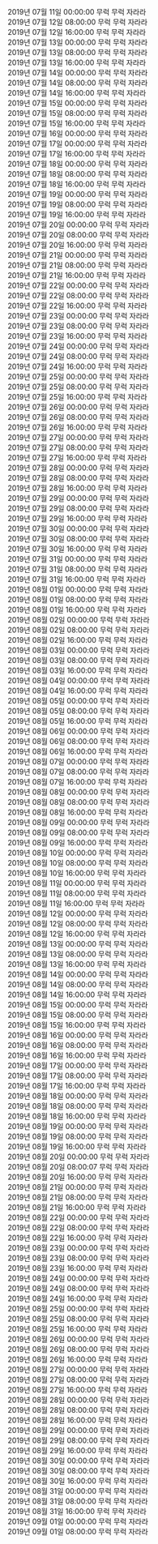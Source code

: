 2019년 07월 11일 00:00:00 무럭 무럭 자라라<br/> 
2019년 07월 12일 08:00:00 무럭 무럭 자라라<br/> 
2019년 07월 12일 16:00:00 무럭 무럭 자라라<br/> 
2019년 07월 13일 00:00:00 무럭 무럭 자라라<br/> 
2019년 07월 13일 08:00:00 무럭 무럭 자라라<br/> 
2019년 07월 13일 16:00:00 무럭 무럭 자라라<br/> 
2019년 07월 14일 00:00:00 무럭 무럭 자라라<br/> 
2019년 07월 14일 08:00:00 무럭 무럭 자라라<br/> 
2019년 07월 14일 16:00:00 무럭 무럭 자라라<br/> 
2019년 07월 15일 00:00:00 무럭 무럭 자라라<br/> 
2019년 07월 15일 08:00:00 무럭 무럭 자라라<br/> 
2019년 07월 15일 16:00:00 무럭 무럭 자라라<br/> 
2019년 07월 16일 00:00:00 무럭 무럭 자라라<br/> 
2019년 07월 17일 00:00:00 무럭 무럭 자라라<br/> 
2019년 07월 17일 16:00:00 무럭 무럭 자라라<br/> 
2019년 07월 18일 00:00:00 무럭 무럭 자라라<br/> 
2019년 07월 18일 08:00:00 무럭 무럭 자라라<br/> 
2019년 07월 18일 16:00:00 무럭 무럭 자라라<br/> 
2019년 07월 19일 00:00:00 무럭 무럭 자라라<br/> 
2019년 07월 19일 08:00:00 무럭 무럭 자라라<br/> 
2019년 07월 19일 16:00:00 무럭 무럭 자라라<br/> 
2019년 07월 20일 00:00:00 무럭 무럭 자라라<br/> 
2019년 07월 20일 08:00:00 무럭 무럭 자라라<br/> 
2019년 07월 20일 16:00:00 무럭 무럭 자라라<br/> 
2019년 07월 21일 00:00:00 무럭 무럭 자라라<br/> 
2019년 07월 21일 08:00:00 무럭 무럭 자라라<br/> 
2019년 07월 21일 16:00:00 무럭 무럭 자라라<br/> 
2019년 07월 22일 00:00:00 무럭 무럭 자라라<br/> 
2019년 07월 22일 08:00:00 무럭 무럭 자라라<br/> 
2019년 07월 22일 16:00:00 무럭 무럭 자라라<br/> 
2019년 07월 23일 00:00:00 무럭 무럭 자라라<br/> 
2019년 07월 23일 08:00:00 무럭 무럭 자라라<br/> 
2019년 07월 23일 16:00:00 무럭 무럭 자라라<br/> 
2019년 07월 24일 00:00:00 무럭 무럭 자라라<br/> 
2019년 07월 24일 08:00:00 무럭 무럭 자라라<br/> 
2019년 07월 24일 16:00:00 무럭 무럭 자라라<br/> 
2019년 07월 25일 00:00:00 무럭 무럭 자라라<br/> 
2019년 07월 25일 08:00:00 무럭 무럭 자라라<br/> 
2019년 07월 25일 16:00:00 무럭 무럭 자라라<br/> 
2019년 07월 26일 00:00:00 무럭 무럭 자라라<br/> 
2019년 07월 26일 08:00:00 무럭 무럭 자라라<br/> 
2019년 07월 26일 16:00:00 무럭 무럭 자라라<br/> 
2019년 07월 27일 00:00:00 무럭 무럭 자라라<br/> 
2019년 07월 27일 08:00:00 무럭 무럭 자라라<br/> 
2019년 07월 27일 16:00:00 무럭 무럭 자라라<br/> 
2019년 07월 28일 00:00:00 무럭 무럭 자라라<br/> 
2019년 07월 28일 08:00:00 무럭 무럭 자라라<br/> 
2019년 07월 28일 16:00:00 무럭 무럭 자라라<br/> 
2019년 07월 29일 00:00:00 무럭 무럭 자라라<br/> 
2019년 07월 29일 08:00:00 무럭 무럭 자라라<br/> 
2019년 07월 29일 16:00:00 무럭 무럭 자라라<br/> 
2019년 07월 30일 00:00:00 무럭 무럭 자라라<br/> 
2019년 07월 30일 08:00:00 무럭 무럭 자라라<br/> 
2019년 07월 30일 16:00:00 무럭 무럭 자라라<br/> 
2019년 07월 31일 00:00:00 무럭 무럭 자라라<br/> 
2019년 07월 31일 08:00:00 무럭 무럭 자라라<br/> 
2019년 07월 31일 16:00:00 무럭 무럭 자라라<br/> 
2019년 08월 01일 00:00:00 무럭 무럭 자라라<br/> 
2019년 08월 01일 08:00:00 무럭 무럭 자라라<br/> 
2019년 08월 01일 16:00:00 무럭 무럭 자라라<br/> 
2019년 08월 02일 00:00:00 무럭 무럭 자라라<br/> 
2019년 08월 02일 08:00:00 무럭 무럭 자라라<br/> 
2019년 08월 02일 16:00:00 무럭 무럭 자라라<br/> 
2019년 08월 03일 00:00:00 무럭 무럭 자라라<br/> 
2019년 08월 03일 08:00:00 무럭 무럭 자라라<br/> 
2019년 08월 03일 16:00:00 무럭 무럭 자라라<br/> 
2019년 08월 04일 00:00:00 무럭 무럭 자라라<br/> 
2019년 08월 04일 16:00:00 무럭 무럭 자라라<br/> 
2019년 08월 05일 00:00:00 무럭 무럭 자라라<br/> 
2019년 08월 05일 08:00:00 무럭 무럭 자라라<br/> 
2019년 08월 05일 16:00:00 무럭 무럭 자라라<br/> 
2019년 08월 06일 00:00:00 무럭 무럭 자라라<br/> 
2019년 08월 06일 08:00:00 무럭 무럭 자라라<br/> 
2019년 08월 06일 16:00:00 무럭 무럭 자라라<br/> 
2019년 08월 07일 00:00:00 무럭 무럭 자라라<br/> 
2019년 08월 07일 08:00:00 무럭 무럭 자라라<br/> 
2019년 08월 07일 16:00:00 무럭 무럭 자라라<br/> 
2019년 08월 08일 00:00:00 무럭 무럭 자라라<br/> 
2019년 08월 08일 08:00:00 무럭 무럭 자라라<br/> 
2019년 08월 08일 16:00:00 무럭 무럭 자라라<br/> 
2019년 08월 09일 00:00:00 무럭 무럭 자라라<br/> 
2019년 08월 09일 08:00:00 무럭 무럭 자라라<br/> 
2019년 08월 09일 16:00:00 무럭 무럭 자라라<br/> 
2019년 08월 10일 00:00:00 무럭 무럭 자라라<br/> 
2019년 08월 10일 08:00:00 무럭 무럭 자라라<br/> 
2019년 08월 10일 16:00:00 무럭 무럭 자라라<br/> 
2019년 08월 11일 00:00:00 무럭 무럭 자라라<br/> 
2019년 08월 11일 08:00:00 무럭 무럭 자라라<br/> 
2019년 08월 11일 16:00:00 무럭 무럭 자라라<br/> 
2019년 08월 12일 00:00:00 무럭 무럭 자라라<br/> 
2019년 08월 12일 08:00:00 무럭 무럭 자라라<br/> 
2019년 08월 12일 16:00:00 무럭 무럭 자라라<br/> 
2019년 08월 13일 00:00:00 무럭 무럭 자라라<br/> 
2019년 08월 13일 08:00:00 무럭 무럭 자라라<br/> 
2019년 08월 13일 16:00:00 무럭 무럭 자라라<br/> 
2019년 08월 14일 00:00:00 무럭 무럭 자라라<br/> 
2019년 08월 14일 08:00:00 무럭 무럭 자라라<br/> 
2019년 08월 14일 16:00:00 무럭 무럭 자라라<br/> 
2019년 08월 15일 00:00:00 무럭 무럭 자라라<br/> 
2019년 08월 15일 08:00:00 무럭 무럭 자라라<br/> 
2019년 08월 15일 16:00:00 무럭 무럭 자라라<br/> 
2019년 08월 16일 00:00:00 무럭 무럭 자라라<br/> 
2019년 08월 16일 08:00:00 무럭 무럭 자라라<br/> 
2019년 08월 16일 16:00:00 무럭 무럭 자라라<br/> 
2019년 08월 17일 00:00:00 무럭 무럭 자라라<br/> 
2019년 08월 17일 08:00:00 무럭 무럭 자라라<br/> 
2019년 08월 17일 16:00:00 무럭 무럭 자라라<br/> 
2019년 08월 18일 00:00:00 무럭 무럭 자라라<br/> 
2019년 08월 18일 08:00:00 무럭 무럭 자라라<br/> 
2019년 08월 18일 16:00:00 무럭 무럭 자라라<br/> 
2019년 08월 19일 00:00:00 무럭 무럭 자라라<br/> 
2019년 08월 19일 08:00:00 무럭 무럭 자라라<br/> 
2019년 08월 19일 16:00:00 무럭 무럭 자라라<br/> 
2019년 08월 20일 00:00:00 무럭 무럭 자라라<br/> 
2019년 08월 20일 08:00:07 무럭 무럭 자라라<br/> 
2019년 08월 20일 16:00:00 무럭 무럭 자라라<br/> 
2019년 08월 21일 00:00:00 무럭 무럭 자라라<br/> 
2019년 08월 21일 08:00:00 무럭 무럭 자라라<br/> 
2019년 08월 21일 16:00:00 무럭 무럭 자라라<br/> 
2019년 08월 22일 00:00:00 무럭 무럭 자라라<br/> 
2019년 08월 22일 08:00:00 무럭 무럭 자라라<br/> 
2019년 08월 22일 16:00:00 무럭 무럭 자라라<br/> 
2019년 08월 23일 00:00:00 무럭 무럭 자라라<br/> 
2019년 08월 23일 08:00:00 무럭 무럭 자라라<br/> 
2019년 08월 23일 16:00:00 무럭 무럭 자라라<br/> 
2019년 08월 24일 00:00:00 무럭 무럭 자라라<br/> 
2019년 08월 24일 08:00:00 무럭 무럭 자라라<br/> 
2019년 08월 24일 16:00:00 무럭 무럭 자라라<br/> 
2019년 08월 25일 00:00:00 무럭 무럭 자라라<br/> 
2019년 08월 25일 08:00:00 무럭 무럭 자라라<br/> 
2019년 08월 25일 16:00:00 무럭 무럭 자라라<br/> 
2019년 08월 26일 00:00:00 무럭 무럭 자라라<br/> 
2019년 08월 26일 08:00:00 무럭 무럭 자라라<br/> 
2019년 08월 26일 16:00:00 무럭 무럭 자라라<br/> 
2019년 08월 27일 00:00:00 무럭 무럭 자라라<br/> 
2019년 08월 27일 08:00:00 무럭 무럭 자라라<br/> 
2019년 08월 27일 16:00:00 무럭 무럭 자라라<br/> 
2019년 08월 28일 00:00:00 무럭 무럭 자라라<br/> 
2019년 08월 28일 08:00:00 무럭 무럭 자라라<br/> 
2019년 08월 28일 16:00:00 무럭 무럭 자라라<br/> 
2019년 08월 29일 00:00:00 무럭 무럭 자라라<br/> 
2019년 08월 29일 08:00:00 무럭 무럭 자라라<br/> 
2019년 08월 29일 16:00:00 무럭 무럭 자라라<br/> 
2019년 08월 30일 00:00:00 무럭 무럭 자라라<br/> 
2019년 08월 30일 08:00:00 무럭 무럭 자라라<br/> 
2019년 08월 30일 16:00:00 무럭 무럭 자라라<br/> 
2019년 08월 31일 00:00:00 무럭 무럭 자라라<br/> 
2019년 08월 31일 08:00:00 무럭 무럭 자라라<br/> 
2019년 08월 31일 16:00:00 무럭 무럭 자라라<br/> 
2019년 09월 01일 00:00:00 무럭 무럭 자라라<br/> 
2019년 09월 01일 08:00:00 무럭 무럭 자라라<br/> 
